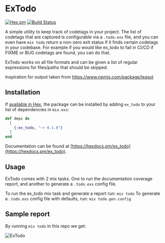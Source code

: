 # ExTodo

[![Hex.pm](https://img.shields.io/hexpm/v/ex_todo.svg)](http://hex.pm/packages/ex_todo) [![Build Status](https://travis-ci.org/akoutmos/ex_todo.svg?branch=master)](https://travis-ci.org/akoutmos/ex_todo)

A simple utility to keep track of codetags in your project. The list of codetags that are captured is configurable via a `.todo.exs` file, and you can even have `mix todo` return a non-zero exit status if it finds certain codetags in your codebase. For example if you would like ex_todo to fail in CI/CD if FIXME or BUG codetags are found, you can do that.

ExTodo works on all file formats and can be given a list of regular expressions for files/paths that should be skipped.

Inspiration for output taken from https://www.npmjs.com/package/leasot

## Installation

If [available in Hex](https://hex.pm/docs/publish), the package can be installed
by adding `ex_todo` to your list of dependencies in `mix.exs`:

```elixir
def deps do
  [
    {:ex_todo, "~> 0.1.0"}
  ]
end
```

Documentation can be found at [https://hexdocs.pm/ex_todo](https://hexdocs.pm/ex_todo).

## Usage

ExTodo comes with 2 mix tasks. One to run the documentation coverage report, and another to generate a `.todo.exs` config file.

To run the ex_todo mix task and generate a report run: `mix todo`
To generate a `.todo.exs` config file with defaults, run: `mix todo.gen.config`

## Sample report

By running `mix todo` in this repo we get:

<img src="https://github.com/akoutmos/ex_todo/raw/master/sample_out.jpg" alt="ExTodo">
